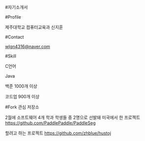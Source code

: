 #자기소개서

#Profile

제주대학교 컴퓨터교육과 신지훈


#Contact

wlgn4316@naver.com


#Skill

C언어

Java

백준 1000개 이상

코드업 900개 이상


#Fork 관심 저장소

2월에 소프트웨어 4개 학과 학생들 중 2명으로 선발돼 미국에서 한 프로젝트
https://github.com/PaddlePaddle/PaddleSeg

할려고 하는 프로젝트
https://github.com/zhblue/hustoj
